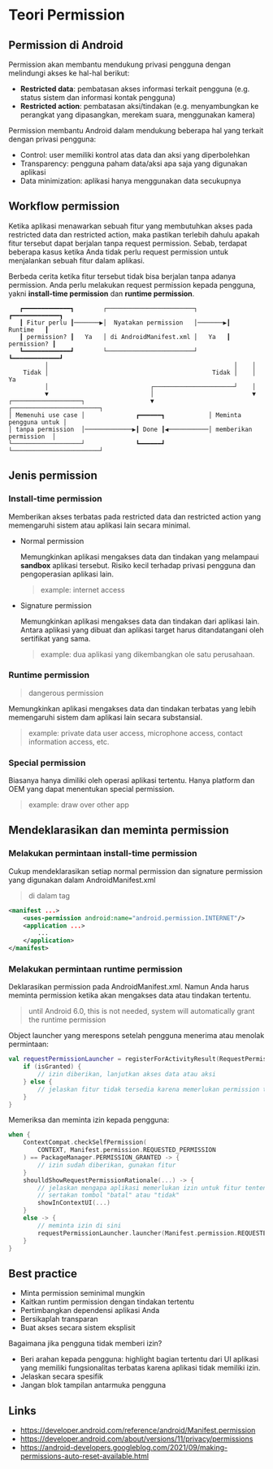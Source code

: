 # Teori Permission

## Permission di Android

Permission akan membantu mendukung privasi pengguna dengan melindungi akses ke hal-hal berikut:

- **Restricted data**: pembatasan akses informasi terkait pengguna (e.g. status sistem dan informasi kontak pengguna)
- **Restricted action**: pembatasan aksi/tindakan (e.g. menyambungkan ke perangkat yang dipasangkan, merekam suara, menggunakan kamera)

Permission membantu Android dalam mendukung beberapa hal yang terkait dengan privasi pengguna:

- Control: user memiliki kontrol atas data dan aksi yang diperbolehkan
- Transparency: pengguna paham data/aksi apa saja yang digunakan aplikasi
- Data minimization: aplikasi hanya menggunakan data secukupnya

## Workflow permission

Ketika aplikasi menawarkan sebuah fitur yang membutuhkan akses pada restricted data dan restricted action, maka pastikan terlebih dahulu apakah fitur tersebut dapat berjalan tanpa request permission. Sebab, terdapat beberapa kasus ketika Anda tidak perlu request permission untuk menjalankan sebuah fitur dalam aplikasi.

Berbeda cerita ketika fitur tersebut tidak bisa berjalan tanpa adanya permission. Anda perlu melakukan request permission kepada pengguna, yakni **install-time permission** dan **runtime permission**.

```text
   ┏━━━━━━━━━━━━━┓        ┌────────────────────────┐        ┏━━━━━━━━━━━━━┓
   ┃ Fitur perlu ┃───────▶│  Nyatakan permission   │───────▶┃   Runtime   ┃
   ┃ permission? ┃   Ya   │ di AndroidManifest.xml │   Ya   ┃ permission? ┃
   ┗━━━━━━━━━━━━━┛        └────────────────────────┘        ┗━━━━━━━━━━━━━┛
          │                                                   │    │
    Tidak │                                             Tidak │    │ Ya
          │                            ┌──────────────────────┘    │
          ▼                            │                           ▼
┌───────────────────┐                  ▼               ┌────────────────────────┐
│ Memenuhi use case │              ┏━━━━━━┓            │ Meminta pengguna untuk │
│ tanpa permission  │─────────────▶┃ Done ┃◀───────────│ memberikan permission  │
└───────────────────┘              ┗━━━━━━┛            └────────────────────────┘
```

## Jenis permission

### Install-time permission

Memberikan akses terbatas pada restricted data dan restricted action yang memengaruhi sistem atau aplikasi lain secara minimal.

- Normal permission

  Memungkinkan aplikasi mengakses data dan tindakan yang melampaui **sandbox** aplikasi tersebut. Risiko kecil terhadap privasi pengguna dan pengoperasian aplikasi lain.

  > example: internet access

- Signature permission

  Memungkinkan aplikasi mengakses data dan tindakan dari aplikasi lain. Antara aplikasi yang dibuat dan aplikasi target harus ditandatangani oleh sertifikat yang sama.

  > example: dua aplikasi yang dikembangkan ole satu perusahaan.

### Runtime permission

> dangerous permission

Memungkinkan aplikasi mengakses data dan tindakan terbatas yang lebih memengaruhi sistem dam aplikasi lain secara substansial.

> example: private data user access, microphone access, contact information access, etc.

### Special permission

Biasanya hanya dimiliki oleh operasi aplikasi tertentu. Hanya platform dan OEM yang dapat menentukan special permission.

> example: draw over other app

## Mendeklarasikan dan meminta permission

### Melakukan permintaan install-time permission

Cukup mendeklarasikan setiap normal permission dan signature permission yang digunakan dalam AndroidManifest.xml

> di dalam tag <uses-permission>

```xml
<manifest ...>
    <uses-permission android:name="android.permission.INTERNET"/>
    <application ...>
        ...
    </application>
</manifest>
```

### Melakukan permintaan runtime permission

Deklarasikan permission pada AndroidManifest.xml. Namun Anda harus meminta permission ketika akan mengakses data atau tindakan tertentu.

> until Android 6.0, this is not needed, system will automatically grant the runtime permission

Object launcher yang merespons setelah pengguna menerima atau menolak permintaan:

```kotlin
val requestPermissionLauncher = registerForActivityResult(RequestPermission()) { isGranted ->
    if (isGranted) {
        // izin diberikan, lanjutkan akses data atau aksi
    } else {
        // jelaskan fitur tidak tersedia karena memerlukan permission tersebut
    }
}
```

Memeriksa dan meminta izin kepada pengguna:

```kotlin
when {
    ContextCompat.checkSelfPermission(
        CONTEXT, Manifest.permission.REQUESTED_PERMISSION
    ) == PackageManager.PERMISSION_GRANTED -> {
        // izin sudah diberikan, gunakan fitur
    }
    shoulldShowRequestPermissionRationale(...) -> {
        // jelaskan mengapa aplikasi memerlukan izin untuk fitur tententu
        // sertakan tombol "batal" atau "tidak"
        showInContextUI(...)
    }
    else -> {
        // meminta izin di sini
        requestPermissionLauncher.launcher(Manifest.permission.REQUESTED_PERMISSION)
    }
}
```

## Best practice

- Minta permission seminimal mungkin
- Kaitkan runtim permission dengan tindakan tertentu
- Pertimbangkan dependensi aplikasi Anda
- Bersikaplah transparan
- Buat akses secara sistem eksplisit

Bagaimana jika pengguna tidak memberi izin?

- Beri arahan kepada pengguna: highlight bagian tertentu dari UI aplikasi yang memiliki fungsionalitas terbatas karena aplikasi tidak memiliki izin.
- Jelaskan secara spesifik
- Jangan blok tampilan antarmuka pengguna

## Links

- https://developer.android.com/reference/android/Manifest.permission
- https://developer.android.com/about/versions/11/privacy/permissions
- https://android-developers.googleblog.com/2021/09/making-permissions-auto-reset-available.html
